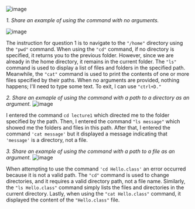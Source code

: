 ![image](https://github.com/marksui/cse15l-lab-reports/assets/146782343/efba7c35-960d-4936-b493-4dce3fda083c)

*1. Share an example of using the command with no arguments.*
   
![image](https://github.com/marksui/cse15l-lab-reports/assets/146782343/30373bec-72f0-4c2c-b22e-6f59df8ef537)

The instruction for question 1 is to navigate to the `"/home"` directory using the `"pwd"` command. When using the `"cd"` command, if no directory is specified, it returns you to the previous folder. However, since we are already in the home directory, it remains in the current folder. The `"ls"` command is used to display a list of files and folders in the specified path. Meanwhile, the `"cat"` command is used to print the contents of one or more files specified by their paths. When no arguments are provided, nothing happens; I'll need to type some text. To exit, I can use `"ctrl+D."`

*2. Share an exmaple of using the command with a path to a directory as an argument.*
![image](https://github.com/marksui/cse15l-lab-reports/assets/146782343/47e8ba46-129f-49a0-8356-e44f58230b1c)

I entered the command `cd lecture1` which directed me to the folder specified by the path. Then, I entered the command `"ls message"` which showed me the folders and files in this path. After that, I entered the command `'cat message'` but it displayed a message indicating that `'message'` is a directory, not a file.

*3. Share an example of using the command with a path to a file as an argument.*
   ![image](https://github.com/marksui/cse15l-lab-reports/assets/146782343/c60442b9-8905-4dd3-afe7-53c79392c3fd)

When attempting to use the command `'cd Hello.class'` an error occurred because it is not a valid path. The `"cd"` command is used to change directories, and it requires a valid directory path, not a file name. Similarly, the `"ls Hello.class"` command simply lists the files and directories in the current directory. Lastly, when using the `"cat Hello.class"` command, it displayed the content of the `"Hello.class"` file.
